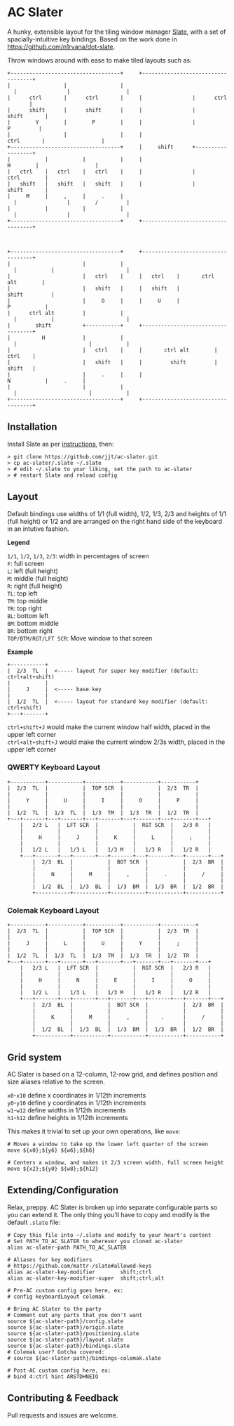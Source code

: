 # AC Slater
A hunky, extensible layout for the tiling window manager [Slate](https://github.com/mattr-/slate), with a set of spacially-intuitive key bindings. Based on the work done in https://github.com/n1rvana/dot-slate.

Throw windows around with ease to make tiled layouts such as:

```
+-----------------------------------+     +-----------------------------------+
|                 |                 |     |                |                  |
|      ctrl       |      ctrl       |     |                |      ctrl        |
|      shift      |      shift      |     |                |      shift       |
|        Y        |        P        |     |                |        P         |
|                 |                 |     |     ctrl       |                  |
+-----------------------------------+     |     shift      +------------------+
|           |           |           |     |       H        |                  |
|   ctrl    |   ctrl    |   ctrl    |     |                |      ctrl        |
|   shift   |   shift   |   shift   |     |                |      shift       |
|     M     |     ,     |     .     |     |                |        /         |
|           |           |           |     |                |                  |
+-----------------------------------+     +-----------------------------------+

                                                                               
+-----------------------------------+     +-----------------------------------+
|                       |           |     |           |                       |
|                       |   ctrl    |     |   ctrl    |       ctrl alt        |
|                       |   shift   |     |   shift   |         shift         |
|                       |     O     |     |     U     |           P           |
|      ctrl alt         |           |     |           |                       |
|        shift          +-----------+     +-----------------------------------+
|          H            |           |     |                       |           |
|                       |   ctrl    |     |       ctrl alt        |   ctrl    |
|                       |   shift   |     |         shift         |   shift   |
|                       |     .     |     |           N           |     .     |
|                       |           |     |                       |           |
+-----------------------------------+     +-----------------------------------+
```

## Installation

Install Slate as per [instructions](https://github.com/mattr-/slate#installing-slate), then:

    > git clone https://github.com/jjt/ac-slater.git
    > cp ac-slater/.slate ~/.slate
    > # edit ~/.slate to your liking, set the path to ac-slater
    > # restart Slate and reload config

## Layout

Default bindings use widths of 1/1 (full width), 1/2, 1/3, 2/3 and heights of 1/1 (full height) or 1/2 and are arranged on the right hand side of the keyboard in an intutive fashion.

**Legend**  

`1/1`, `1/2`, `1/3`, `2/3`: width in percentages of screen  
`F`: full screen  
`L`: left (full height)  
`M`: middle (full height)  
`R`: right (full height)  
`TL`: top left  
`TM`: top middle  
`TR`: top right  
`BL`: bottom left  
`BM`: bottom middle  
`BR`: bottom right  
`TOP/BTM/RGT/LFT SCR`: Move window to that screen

**Example**  
```
+-----------+
|  2/3  TL  |  <----- layout for super key modifier (default: ctrl+alt+shift)
|           |
|     J     |  <----- base key
|           |
|  1/2  TL  |  <----- layout for standard key modifier (default: ctrl+shift)
+---+-------+
```
`ctrl+shift+J` would make the current window half width, placed in the upper left corner  
`ctrl+alt+shift+J` would make the current window 2/3s width, placed in the upper left corner

### QWERTY Keyboard Layout
```
+-----------+-----------+-----------+-----------+-----------+
|  2/3  TL  |           |  TOP SCR  |           |  2/3  TR  |
|           |           |           |           |           |
|     Y     |     U     |     I     |     O     |     P     |
|           |           |           |           |           |
|  1/2  TL  |  1/3  TL  |  1/3  TM  |  1/3  TR  |  1/2  TR  |
+---+-------+---+-------+---+-------+---+-------+---+-------+---+
    |   2/3 L   |  LFT SCR  |           |  RGT SCR  |   2/3 R   |
    |           |           |           |           |           |
    |     H     |     J     |     K     |     L     |     ;     |
    |           |           |           |           |           |
    |   1/2 L   |   1/3 L   |   1/3 M   |   1/3 R   |   1/2 R   |
    +---+-------+---+-------+---+-------+---+-------+---+-------+---+
        |  2/3  BL  |           |  BOT SCR  |           |  2/3  BR  |
        |           |           |           |           |           |
        |     N     |     M     |     ,     |     .     |     /     |
        |           |           |           |           |           |
        |  1/2  BL  |  1/3  BL  |  1/3  BM  |  1/3  BR  |  1/2  BR  |
        +-----------+-----------+-----------+-----------+-----------+
```
### Colemak Keyboard Layout
```
+-----------+-----------+-----------+-----------+-----------+
|  2/3  TL  |           |  TOP SCR  |           |  2/3  TR  |
|           |           |           |           |           |
|     J     |     L     |     U     |     Y     |     ;     |
|           |           |           |           |           |
|  1/2  TL  |  1/3  TL  |  1/3  TM  |  1/3  TR  |  1/2  TR  |
+---+-------+---+-------+---+-------+---+-------+---+-------+---+
    |   2/3 L   |  LFT SCR  |           |  RGT SCR  |   2/3 R   |
    |           |           |           |           |           |
    |     H     |     N     |     E     |     I     |     O     |
    |           |           |           |           |           |
    |   1/2 L   |   1/3 L   |   1/3 M   |   1/3 R   |   1/2 R   |
    +---+-------+---+-------+---+-------+---+-------+---+-------+---+
        |  2/3  BL  |           |  BOT SCR  |           |  2/3  BR  |
        |           |           |           |           |           |
        |     K     |     M     |     ,     |    .      |     /     |
        |           |           |           |           |           |
        |  1/2  BL  |  1/3  BL  |  1/3  BM  |  1/3  BR  |  1/2  BR  |
        +-----------+-----------+-----------+-----------+-----------+
```

## Grid system

AC Slater is based on a 12-column, 12-row grid, and defines position and size aliases relative to the screen.

`x0`-`x10` define x coordinates in 1/12th increments  
`y0`-`y10` define y coordinates in 1/12th increments  
`w1`-`w12` define widths in 1/12th increments  
`h1`-`h12` define heights in 1/12th increments  

This makes it trivial to set up your own operations, like `move`:

```shell
# Moves a window to take up the lower left quarter of the screen
move ${x0};${y6} ${w6};${h6}

# Centers a window, and makes it 2/3 screen width, full screen height
move ${x2};${y0} ${w8};${h12}
```

## Extending/Configuration

Relax, preppy. AC Slater is broken up into separate configurable parts so you can extend it. The only thing you'll have to copy and modify is the default `.slate` file:

```shell
# Copy this file into ~/.slate and modify to your heart's content
# Set PATH_TO_AC_SLATER to wherever you cloned ac-slater
alias ac-slater-path PATH_TO_AC_SLATER

# Aliases for key modifiers
# https://github.com/mattr-/slate#allowed-keys
alias ac-slater-key-modifier        shift;ctrl
alias ac-slater-key-modifier-super  shift;ctrl;alt

# Pre-AC custom config goes here, ex:
# config keyboardLayout colemak

# Bring AC Slater to the party
# Comment out any parts that you don't want
source ${ac-slater-path}/config.slate
source ${ac-slater-path}/origin.slate
source ${ac-slater-path}/positioning.slate
source ${ac-slater-path}/layout.slate
source ${ac-slater-path}/bindings.slate
# Colemak user? Gotcha covered:
# source ${ac-slater-path}/bindings-colemak.slate

# Post-AC custom config here, ex:
# bind 4:ctrl hint ARSTDHNEIO
```

## Contributing & Feedback

Pull requests and issues are welcome.
